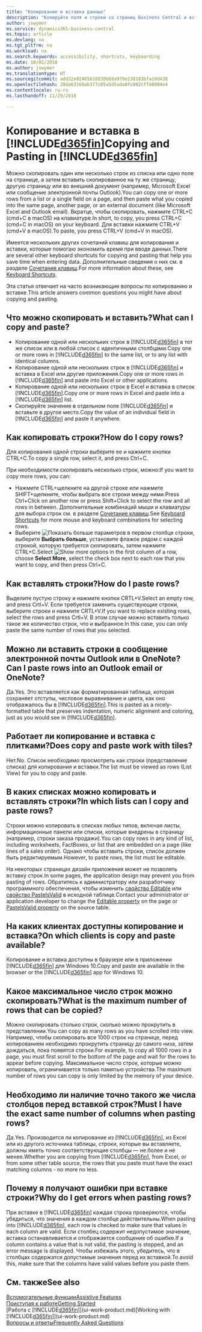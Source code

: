 ```yaml
---
title: "Копирование и вставка данных"
description: "Копируйте поля и строки со страниц Business Central и вставляйте их в другие места."
author: jswymer
ms.service: dynamics365-business-central
ms.topic: article
ms.devlang: na
ms.tgt_pltfrm: na
ms.workload: na
ms.search.keywords: accessibility, shortcuts, keyboarding
ms.date: 10/01/2018
ms.author: jswymer
ms.translationtype: HT
ms.sourcegitcommit: add32e82465610830b68a979e238103bfa10d438
ms.openlocfilehash: 20da63166ab377c65a5d5ada8fc082cffe8004e4
ms.contentlocale: ru-ru
ms.lasthandoff: 11/29/2018

---
```


# <a name="copying-and-pasting-in-included365finincludesd365finmdmd"></a><span data-ttu-id="30367-103">Копирование и вставка в [!INCLUDE[d365fin](includes/d365fin_md.md)]</span><span class="sxs-lookup"><span data-stu-id="30367-103">Copying and Pasting in [!INCLUDE[d365fin](includes/d365fin_md.md)]</span></span>
<span data-ttu-id="30367-104">Можно скопировать один или несколько строк из списка или одно поле на странице, а затем вставить скопированное на ту же страницу, другую страницу или во внешний документ (например, Microsoft Excel или сообщение электронной почты Outlook).</span><span class="sxs-lookup"><span data-stu-id="30367-104">You can copy one or more rows from a list or a single field on a page, and then paste what you copied into the same page, another page, or an external document (like Microsoft Excel and Outlook email).</span></span> <span data-ttu-id="30367-105">Вкратце, чтобы скопировать, нажмите CTRL+C (cmd+C в macOS) на клавиатуре.</span><span class="sxs-lookup"><span data-stu-id="30367-105">In short, to copy, you press CTRL+C (cmd+C in macOS) on your keyboard.</span></span> <span data-ttu-id="30367-106">Для вставки нажмите CTRL+V (cmd+V в macOS).</span><span class="sxs-lookup"><span data-stu-id="30367-106">To paste, you press CTRL+V (cmd+V in macOS).</span></span>

<span data-ttu-id="30367-107">Имеется нескольких других сочетаний клавиш для копирования и вставки, которые помогаю экономить время при вводе данных.</span><span class="sxs-lookup"><span data-stu-id="30367-107">There are several other keyboard shortcuts for copying and pasting that help you save time when entering data.</span></span> <span data-ttu-id="30367-108">Дополнительные сведения о них см. в разделе [Сочетания клавиш](keyboard-shortcuts.md#CopyRows).</span><span class="sxs-lookup"><span data-stu-id="30367-108">For more information about these, see [Keyboard Shortcuts](keyboard-shortcuts.md#CopyRows).</span></span>

<span data-ttu-id="30367-109">Эта статья отвечает на часто возникающие вопросы по копированию и вставке.</span><span class="sxs-lookup"><span data-stu-id="30367-109">This article answers common questions you might have about copying and pasting.</span></span>  

## <a name="what-can-i-copy-and-paste"></a><span data-ttu-id="30367-110">Что можно скопировать и вставить?</span><span class="sxs-lookup"><span data-stu-id="30367-110">What can I copy and paste?</span></span>
-   <span data-ttu-id="30367-111">Копирование одной или нескольких строк в [!INCLUDE[d365fin](includes/d365fin_md.md)] в тот же список или в любой список с идентичными столбцами.</span><span class="sxs-lookup"><span data-stu-id="30367-111">Copy one or more rows in [!INCLUDE[d365fin](includes/d365fin_md.md)] to the same list, or to any list with identical columns.</span></span>
-   <span data-ttu-id="30367-112">Копирование одной или нескольких строк в [!INCLUDE[d365fin](includes/d365fin_md.md)] и вставка в Excel или другие приложения.</span><span class="sxs-lookup"><span data-stu-id="30367-112">Copy one or more rows in [!INCLUDE[d365fin](includes/d365fin_md.md)] and paste into Excel or other applications.</span></span>
-   <span data-ttu-id="30367-113">Копирование одной или нескольких строк в Excel и вставка в список [!INCLUDE[d365fin](includes/d365fin_md.md)].</span><span class="sxs-lookup"><span data-stu-id="30367-113">Copy one or more rows in Excel and paste into a [!INCLUDE[d365fin](includes/d365fin_md.md)] list.</span></span>
-   <span data-ttu-id="30367-114">Скопируйте значение в отдельном поле [!INCLUDE[d365fin](includes/d365fin_md.md)] и вставьте в другое место.</span><span class="sxs-lookup"><span data-stu-id="30367-114">Copy the value of an individual field in [!INCLUDE[d365fin](includes/d365fin_md.md)] and paste it anywhere.</span></span>

## <a name="how-do-i-copy-rows"></a><span data-ttu-id="30367-115">Как копировать строки?</span><span class="sxs-lookup"><span data-stu-id="30367-115">How do I copy rows?</span></span>
<span data-ttu-id="30367-116">Для копирования одной строки выберите ее и нажмите кнопки CTRL+C.</span><span class="sxs-lookup"><span data-stu-id="30367-116">To copy a single row, select it, and press Ctrl+C.</span></span>

<span data-ttu-id="30367-117">При необходимости скопировать несколько строк, можно:</span><span class="sxs-lookup"><span data-stu-id="30367-117">If you want to copy more rows, you can:</span></span>
-   <span data-ttu-id="30367-118">Нажмите CTRL+щелкните на другой строке или нажмите SHIFT+щелкните, чтобы выбрать все строки между ними.</span><span class="sxs-lookup"><span data-stu-id="30367-118">Press Ctrl+Click on another row or press Shift+Click to select the row and all rows in between.</span></span> <span data-ttu-id="30367-119">Дополнительные комбинаций мыши и клавиатуры для выбора строк см. в разделе [Сочетание клавиш](keyboard-shortcuts.md#CopyRows).</span><span class="sxs-lookup"><span data-stu-id="30367-119">See [Keyboard Shortcuts](keyboard-shortcuts.md#CopyRows) for more mouse and keyboard combinations for selecting rows.</span></span>
-   <span data-ttu-id="30367-120">Выберите ![Показать больше параметров](media/show-more-options-icon.png "Значок Показать больше параметров") в первом столбце строки, выберите **Выбрать больше**, установите флажок рядом с каждой строкой, которую требуется скопировать, затем нажмите CTRL+C.</span><span class="sxs-lookup"><span data-stu-id="30367-120">Select ![Show more options](media/show-more-options-icon.png "Show more options icon") in the first column of a row, choose **Select More**, select the check box next to each row that you want to copy, and then press Ctrl+C.</span></span>

## <a name="how-do-i-paste-rows"></a><span data-ttu-id="30367-121">Как вставлять строки?</span><span class="sxs-lookup"><span data-stu-id="30367-121">How do I paste rows?</span></span>
<span data-ttu-id="30367-122">Выделите пустую строку и нажмите кнопки CRTL+V.</span><span class="sxs-lookup"><span data-stu-id="30367-122">Select an empty row, and press Crtl+V.</span></span> <span data-ttu-id="30367-123">Если требуется заменить существующие строки, выберите строки и нажмите CRTL+V.</span><span class="sxs-lookup"><span data-stu-id="30367-123">If you want to replace existing rows, select the rows and press Crtl+V.</span></span> <span data-ttu-id="30367-124">В этом случае можно вставить только такое же количество строк, что и выбранное.</span><span class="sxs-lookup"><span data-stu-id="30367-124">In this case, you can only paste the same number of rows that you selected.</span></span>

<!-- Rows are pasted directly where your cursor is located. If you paste into an empty line, any existing subsequent lines will be moved after the pasted lines. If you paste into an existing line or lines, this will be overwritten.-->

## <a name="can-i-paste-rows-into-an-outlook-email-or-onenote"></a><span data-ttu-id="30367-125">Можно ли вставить строки в сообщение электронной почты Outlook или в OneNote?</span><span class="sxs-lookup"><span data-stu-id="30367-125">Can I paste rows into an Outlook email or OneNote?</span></span>
<span data-ttu-id="30367-126">Да.</span><span class="sxs-lookup"><span data-stu-id="30367-126">Yes.</span></span> <span data-ttu-id="30367-127">Это вставляется как форматированная таблица, которая сохраняет отступы, числовое выравнивание и цвета, как оно отображалось бы в [!INCLUDE[d365fin](includes/d365fin_md.md)].</span><span class="sxs-lookup"><span data-stu-id="30367-127">This is pasted as a nicely-formatted table that preserves indentation, numeric alignment and coloring, just as you would see in [!INCLUDE[d365fin](includes/d365fin_md.md)].</span></span>

## <a name="does-copy-and-paste-work-with-tiles"></a><span data-ttu-id="30367-128">Работает ли копирование и вставка с плитками?</span><span class="sxs-lookup"><span data-stu-id="30367-128">Does copy and paste work with tiles?</span></span>
<span data-ttu-id="30367-129">Нет.</span><span class="sxs-lookup"><span data-stu-id="30367-129">No.</span></span> <span data-ttu-id="30367-130">Список необходимо просмотреть как строки (представление списка) для копирования и вставки.</span><span class="sxs-lookup"><span data-stu-id="30367-130">The list must be viewed as rows (List View) for you to copy and paste.</span></span>

## <a name="in-which-lists-can-i-copy-and-paste-rows"></a><span data-ttu-id="30367-131">В каких списках можно копировать и вставлять строки?</span><span class="sxs-lookup"><span data-stu-id="30367-131">In which lists can I copy and paste rows?</span></span>
<span data-ttu-id="30367-132">Строки можно копировать в списках любых типов, включая листы, информационные панели или списки, которые внедрены в страницу (например, строки заказа продажи).</span><span class="sxs-lookup"><span data-stu-id="30367-132">You can copy rows in any kind of list, including worksheets, FactBoxes, or list that are embedded on a page (like lines of a sales order).</span></span> <span data-ttu-id="30367-133">Однако чтобы вставить строки, список должен быть редактируемым.</span><span class="sxs-lookup"><span data-stu-id="30367-133">However, to paste rows, the list must be editable.</span></span>

<span data-ttu-id="30367-134">На некоторых страницах дизайн приложения может не позволять вставку строк.</span><span class="sxs-lookup"><span data-stu-id="30367-134">In some pages, the application design may prevent you from pasting of rows.</span></span> <span data-ttu-id="30367-135">Обратитесь к администратору или разработчику программного обеспечения, чтобы изменить [свойство Editable](https://docs.microsoft.com/en-us/dynamics365/business-central/dev-itpro/developer/properties/devenv-editable-property) или [свойство PasteIsValid](https://docs.microsoft.com/en-us/dynamics365/business-central/dev-itpro/developer/properties/devenv-pasteisvalid-property) в исходной таблице.</span><span class="sxs-lookup"><span data-stu-id="30367-135">Contact your administrator or application developer to change the [Editable property](https://docs.microsoft.com/en-us/dynamics365/business-central/dev-itpro/developer/properties/devenv-editable-property) on the page or [PasteIsValid property](https://docs.microsoft.com/en-us/dynamics365/business-central/dev-itpro/developer/properties/devenv-pasteisvalid-property) on the source table.</span></span>

## <a name="on-which-clients-is-copy-and-paste-available"></a><span data-ttu-id="30367-136">На каких клиентах доступны копирование и вставка?</span><span class="sxs-lookup"><span data-stu-id="30367-136">On which clients is copy and paste available?</span></span>
<span data-ttu-id="30367-137">Копирование и вставка доступны в браузере или в приложении [!INCLUDE[d365fin](includes/d365fin_md.md)] для Windows 10.</span><span class="sxs-lookup"><span data-stu-id="30367-137">Copy and paste are available in the browser or the [!INCLUDE[d365fin](includes/d365fin_md.md)] app for Windows 10.</span></span>

## <a name="what-is-the-maximum-number-of-rows-that-can-be-copied"></a><span data-ttu-id="30367-138">Какое максимальное число строк можно скопировать?</span><span class="sxs-lookup"><span data-stu-id="30367-138">What is the maximum number of rows that can be copied?</span></span>
<span data-ttu-id="30367-139">Можно скопировать столько строк, сколько можно прокрутить в представлении.</span><span class="sxs-lookup"><span data-stu-id="30367-139">You can copy as many rows as you have scrolled into view.</span></span> <span data-ttu-id="30367-140">Например, чтобы скопировать все 1000 строк на странице, перед копированием необходимо прокрутить страницу до самого низа, затем дождаться, пока появятся строки.</span><span class="sxs-lookup"><span data-stu-id="30367-140">For example, to copy all 1000 rows in a page, you must first scroll to the bottom of the page and wait for the rows to appear before copying.</span></span> <span data-ttu-id="30367-141">Максимальное число строк, которые можно копировать, ограничивается только памятью устройства.</span><span class="sxs-lookup"><span data-stu-id="30367-141">The maximum number of rows you can copy is only limited by the memory of your device.</span></span>

## <a name="must-i-have-the-exact-same-number-of-columns-when-pasting-rows"></a><span data-ttu-id="30367-142">Необходимо ли наличие точно такого же числа столбцов перед вставкой строк?</span><span class="sxs-lookup"><span data-stu-id="30367-142">Must I have the exact same number of columns when pasting rows?</span></span>
<span data-ttu-id="30367-143">Да.</span><span class="sxs-lookup"><span data-stu-id="30367-143">Yes.</span></span> <span data-ttu-id="30367-144">Производится ли копирование из [!INCLUDE[d365fin](includes/d365fin_md.md)], из Excel или из другого источника таблицы, строки, которые вы вставляете, должны иметь точно соответствующие столбцы — не более и не менее.</span><span class="sxs-lookup"><span data-stu-id="30367-144">Whether you are copying from [!INCLUDE[d365fin](includes/d365fin_md.md)], from Excel, or from some other table source, the rows that you paste must have the exact matching columns - no more no less.</span></span>

## <a name="why-do-i-get-errors-when-pasting-rows"></a><span data-ttu-id="30367-145">Почему я получают ошибки при вставке строки?</span><span class="sxs-lookup"><span data-stu-id="30367-145">Why do I get errors when pasting rows?</span></span>
<span data-ttu-id="30367-146">При вставке в [!INCLUDE[d365fin](includes/d365fin_md.md)] каждая строка проверяются, чтобы убедиться, что значения в каждом столбце действительны.</span><span class="sxs-lookup"><span data-stu-id="30367-146">When pasting into [!INCLUDE[d365fin](includes/d365fin_md.md)], each row is checked to make sure that values in each column are valid.</span></span> <span data-ttu-id="30367-147">Если столбец содержит недопустимое значение, вставка останавливается и отображается сообщение об ошибке.</span><span class="sxs-lookup"><span data-stu-id="30367-147">If a column contains a value that is not valid, the pasting is stopped, and an error message is displayed.</span></span> <span data-ttu-id="30367-148">Чтобы избежать этого, убедитесь, что в столбцах содержатся допустимые значения перед их вставкой.</span><span class="sxs-lookup"><span data-stu-id="30367-148">To avoid this, make sure that the columns have valid values before you paste them.</span></span>


## <a name="see-also"></a><span data-ttu-id="30367-149">См. также</span><span class="sxs-lookup"><span data-stu-id="30367-149">See also</span></span>
[<span data-ttu-id="30367-150">Вспомогательные функции</span><span class="sxs-lookup"><span data-stu-id="30367-150">Assistive Features</span></span>](ui-accessibility.md)  
[<span data-ttu-id="30367-151">Приступая к работе</span><span class="sxs-lookup"><span data-stu-id="30367-151">Getting Started</span></span>](product-get-started.md)  
<span data-ttu-id="30367-152">[Работа с [!INCLUDE[d365fin](includes/d365fin_md.md)]](ui-work-product.md)</span><span class="sxs-lookup"><span data-stu-id="30367-152">[Working with [!INCLUDE[d365fin](includes/d365fin_md.md)]](ui-work-product.md)</span></span>  
[<span data-ttu-id="30367-153">Вопросы и ответы</span><span class="sxs-lookup"><span data-stu-id="30367-153">Frequently Asked Questions</span></span>](across-faq.md)  

